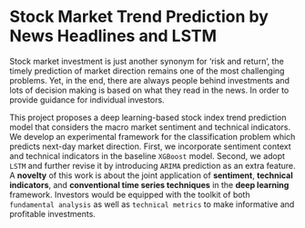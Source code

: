 # Stock Market Trend Prediction by News Headlines and LSTM

Stock market investment is just another synonym for ‘risk and return’, the timely prediction of market direction remains one of the most challenging problems.
Yet, in the end, there are always people behind investments and lots of decision making is based on what they read in the news. In order to provide guidance
for individual investors.

This project proposes a deep learning-based stock index trend prediction model that considers the macro market sentiment and technical indicators. We develop an experimental framework for the classification problem which predicts next-day market direction. First, we incorporate sentiment context and technical indicators in the baseline `XGBoost` model. Second, we adopt `LSTM` and further revise it by introducing `ARIMA` prediction as an extra feature. A **novelty** of this work is about the joint application of **sentiment**, **technical indicators**, and **conventional time series techniques** in the **deep learning** framework. Investors would be equipped with the toolkit of both `fundamental analysis` as well as `technical metrics` to make informative and profitable investments.
